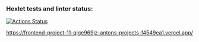 ### Hexlet tests and linter status:

[![Actions Status](https://github.com/AntonGalygo/frontend-project-11/actions/workflows/hexlet-check.yml/badge.svg)](https://github.com/AntonGalygo/frontend-project-11/actions)

https://frontend-project-11-qige969jz-antons-projects-f4549ea1.vercel.app/
